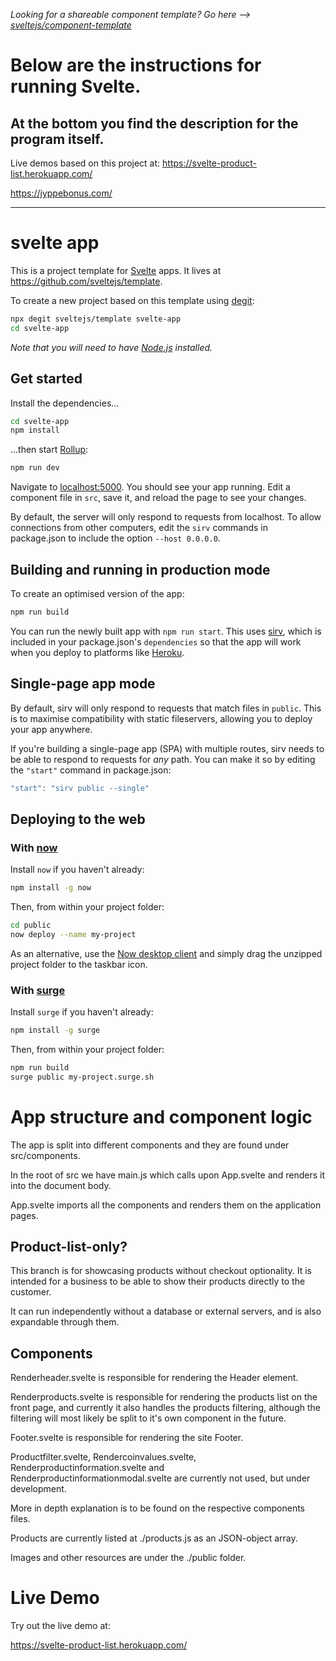 *Looking for a shareable component template? Go here --> [sveltejs/component-template](https://github.com/sveltejs/component-template)*

# Below are the instructions for running Svelte.
## At the bottom you find the description for the program itself.

Live demos based on this project at:
https://svelte-product-list.herokuapp.com/ 

https://jyppebonus.com/

---

# svelte app

This is a project template for [Svelte](https://svelte.dev) apps. It lives at https://github.com/sveltejs/template.

To create a new project based on this template using [degit](https://github.com/Rich-Harris/degit):

```bash
npx degit sveltejs/template svelte-app
cd svelte-app
```

*Note that you will need to have [Node.js](https://nodejs.org) installed.*


## Get started

Install the dependencies...

```bash
cd svelte-app
npm install
```

...then start [Rollup](https://rollupjs.org):

```bash
npm run dev
```

Navigate to [localhost:5000](http://localhost:5000). You should see your app running. Edit a component file in `src`, save it, and reload the page to see your changes.

By default, the server will only respond to requests from localhost. To allow connections from other computers, edit the `sirv` commands in package.json to include the option `--host 0.0.0.0`.


## Building and running in production mode

To create an optimised version of the app:

```bash
npm run build
```

You can run the newly built app with `npm run start`. This uses [sirv](https://github.com/lukeed/sirv), which is included in your package.json's `dependencies` so that the app will work when you deploy to platforms like [Heroku](https://heroku.com).


## Single-page app mode

By default, sirv will only respond to requests that match files in `public`. This is to maximise compatibility with static fileservers, allowing you to deploy your app anywhere.

If you're building a single-page app (SPA) with multiple routes, sirv needs to be able to respond to requests for *any* path. You can make it so by editing the `"start"` command in package.json:

```js
"start": "sirv public --single"
```


## Deploying to the web

### With [now](https://zeit.co/now)

Install `now` if you haven't already:

```bash
npm install -g now
```

Then, from within your project folder:

```bash
cd public
now deploy --name my-project
```

As an alternative, use the [Now desktop client](https://zeit.co/download) and simply drag the unzipped project folder to the taskbar icon.

### With [surge](https://surge.sh/)

Install `surge` if you haven't already:

```bash
npm install -g surge
```

Then, from within your project folder:

```bash
npm run build
surge public my-project.surge.sh
```
# App structure and component logic

The app is split into different components and they are found under src/components.

In the root of src we have main.js which calls upon App.svelte and renders it into the document body.

App.svelte imports all the components and renders them on the application pages.

## Product-list-only?

This branch is for showcasing products without checkout optionality.
It is intended for a business to be able to show their products directly to the customer.

It can run independently without a database or external servers, and is also expandable through them.

## Components

Renderheader.svelte is responsible for rendering the Header element.

Renderproducts.svelte is responsible for rendering the products list on the front page, and currently it also handles the products filtering, although the filtering will most likely be split to it's own component in the future.

Footer.svelte is responsible for rendering the site Footer.

Productfilter.svelte, Rendercoinvalues.svelte, Renderproductinformation.svelte and Renderproductinformationmodal.svelte are currently not used, but under development.

More in depth explanation is to be found on the respective components files.

Products are currently listed at ./products.js as an JSON-object array.

Images and other resources are under the ./public folder.

# Live Demo

Try out the live demo at:

https://svelte-product-list.herokuapp.com/

